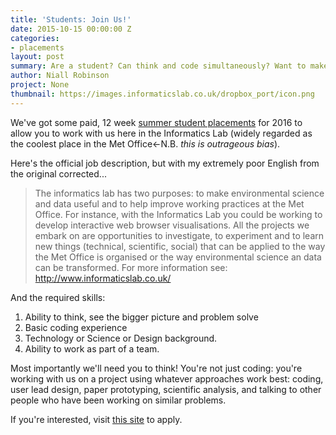 ```yaml
---
title: 'Students: Join Us!'
date: 2015-10-15 00:00:00 Z
categories:
- placements
layout: post
summary: Are a student? Can think and code simultaneously? Want to make data useful?
author: Niall Robinson
project: None
thumbnail: https://images.informaticslab.co.uk/dropbox_port/icon.png
---
```


We've got some paid, 12 week [summer student placements](http://emea3.mrted.ly/uhhe) for 2016 to allow you to work with us here in the Informatics Lab (widely regarded as the coolest place in the Met Office<-N.B. *this is outrageous bias*).

Here's the official job description, but with my extremely poor English from the original corrected...
    
> The informatics lab has two purposes: to make environmental science and data useful and to help improve working practices at the Met Office. For instance, with the Informatics Lab you could be working to develop interactive web browser visualisations. All the projects we embark on are opportunities to investigate, to experiment and to learn new things (technical, scientific, social) that can be applied to the way the Met Office is organised or the way environmental science an data can be transformed. For more information see: http://www.informaticslab.co.uk/ 

And the required skills:

1. Ability to think, see the bigger picture and problem solve
2. Basic coding experience
3. Technology or Science or Design background.
4. Ability to work as part of a team.

Most importantly we'll need you to think! You're not just coding: you're working with us on a project using whatever approaches work best: coding, user lead design, paper prototyping, scientific analysis, and talking to other people who have been working on similar problems.

If you're interested, visit [this site](http://emea3.mrted.ly/uhhe) to apply.
